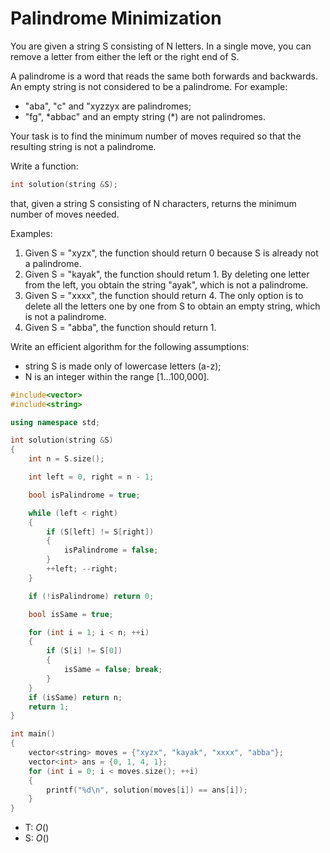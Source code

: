 # Palindrome Minimization

You are given a string S consisting of N letters. In a single move, you can remove a letter from either the left or the right end of S.

A palindrome is a word that reads the same both forwards and backwards. An empty string is not considered to be a palindrome. For example:

- "aba", "c" and "xyzzyx are palindromes;
- "fg", \*abbac" and an empty string (\*) are not palindromes.

Your task is to find the minimum number of moves required so that the resulting string is not a palindrome.

Write a function:

```cpp
int solution(string &S);
```

that, given a string S consisting of N characters, returns the minimum number of moves needed.

Examples:

1. Given S = "xyzx", the function should return 0 because S is already not a palindrome.
2. Given S = "kayak", the function should retum 1. By deleting one letter from the left, you obtain the string "ayak", which is not a palindrome.
3. Given S = "xxxx", the function should return 4. The only option is to delete all the letters one by one from S to obtain an empty string, which is not a palindrome.
4. Given S = "abba", the function should return 1.

Write an efficient algorithm for the following assumptions:

- string S is made only of lowercase letters (a-z);
- N is an integer within the range [1...100,000].

```cpp
#include<vector>
#include<string>

using namespace std;

int solution(string &S)
{
    int n = S.size();

    int left = 0, right = n - 1;

    bool isPalindrome = true;

    while (left < right)
    {
        if (S[left] != S[right])
        {
            isPalindrome = false;
        }
        ++left; --right;
    }

    if (!isPalindrome) return 0;

    bool isSame = true;

    for (int i = 1; i < n; ++i)
    {
        if (S[i] != S[0])
        {
            isSame = false; break;
        }
    }
    if (isSame) return n;
    return 1;
}

int main()
{
    vector<string> moves = {"xyzx", "kayak", "xxxx", "abba"};
    vector<int> ans = {0, 1, 4, 1};
    for (int i = 0; i < moves.size(); ++i)
    {
        printf("%d\n", solution(moves[i]) == ans[i]);
    }
}
```

- T: $O()$
- S: $O()$
